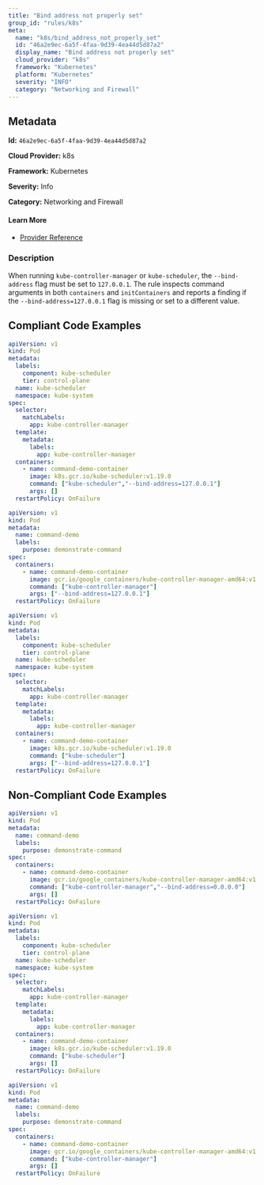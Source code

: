 ```yaml
---
title: "Bind address not properly set"
group_id: "rules/k8s"
meta:
  name: "k8s/bind_address_not_properly_set"
  id: "46a2e9ec-6a5f-4faa-9d39-4ea44d5d87a2"
  display_name: "Bind address not properly set"
  cloud_provider: "k8s"
  framework: "Kubernetes"
  platform: "Kubernetes"
  severity: "INFO"
  category: "Networking and Firewall"
---
```

## Metadata

**Id:** `46a2e9ec-6a5f-4faa-9d39-4ea44d5d87a2`

**Cloud Provider:** k8s

**Framework:** Kubernetes

**Severity:** Info

**Category:** Networking and Firewall

#### Learn More

 - [Provider Reference](https://kubernetes.io/docs/reference/command-line-tools-reference/kube-controller-manager/)

### Description

 When running `kube-controller-manager` or `kube-scheduler`, the `--bind-address` flag must be set to `127.0.0.1`. The rule inspects command arguments in both `containers` and `initContainers` and reports a finding if the `--bind-address=127.0.0.1` flag is missing or set to a different value.


## Compliant Code Examples
```yaml
apiVersion: v1
kind: Pod
metadata:
  labels:
    component: kube-scheduler
    tier: control-plane
  name: kube-scheduler
  namespace: kube-system
spec:
  selector:
    matchLabels:
      app: kube-controller-manager
  template:
    metadata:
      labels:
        app: kube-controller-manager
  containers:
    - name: command-demo-container
      image: k8s.gcr.io/kube-scheduler:v1.19.0
      command: ["kube-scheduler","--bind-address=127.0.0.1"]
      args: []
  restartPolicy: OnFailure

```

```yaml
apiVersion: v1
kind: Pod
metadata:
  name: command-demo
  labels:
    purpose: demonstrate-command
spec:
  containers:
    - name: command-demo-container
      image: gcr.io/google_containers/kube-controller-manager-amd64:v1.6.0
      command: ["kube-controller-manager"]
      args: ["--bind-address=127.0.0.1"]
  restartPolicy: OnFailure

```

```yaml
apiVersion: v1
kind: Pod
metadata:
  labels:
    component: kube-scheduler
    tier: control-plane
  name: kube-scheduler
  namespace: kube-system
spec:
  selector:
    matchLabels:
      app: kube-controller-manager
  template:
    metadata:
      labels:
        app: kube-controller-manager
  containers:
    - name: command-demo-container
      image: k8s.gcr.io/kube-scheduler:v1.19.0
      command: ["kube-scheduler"]
      args: ["--bind-address=127.0.0.1"]
  restartPolicy: OnFailure

```
## Non-Compliant Code Examples
```yaml
apiVersion: v1
kind: Pod
metadata:
  name: command-demo
  labels:
    purpose: demonstrate-command
spec:
  containers:
    - name: command-demo-container
      image: gcr.io/google_containers/kube-controller-manager-amd64:v1.6.0
      command: ["kube-controller-manager","--bind-address=0.0.0.0"]
      args: []
  restartPolicy: OnFailure

```

```yaml
apiVersion: v1
kind: Pod
metadata:
  labels:
    component: kube-scheduler
    tier: control-plane
  name: kube-scheduler
  namespace: kube-system
spec:
  selector:
    matchLabels:
      app: kube-controller-manager
  template:
    metadata:
      labels:
        app: kube-controller-manager
  containers:
    - name: command-demo-container
      image: k8s.gcr.io/kube-scheduler:v1.19.0
      command: ["kube-scheduler"]
      args: []
  restartPolicy: OnFailure

```

```yaml
apiVersion: v1
kind: Pod
metadata:
  name: command-demo
  labels:
    purpose: demonstrate-command
spec:
  containers:
    - name: command-demo-container
      image: gcr.io/google_containers/kube-controller-manager-amd64:v1.6.0
      command: ["kube-controller-manager"]
      args: []
  restartPolicy: OnFailure

```